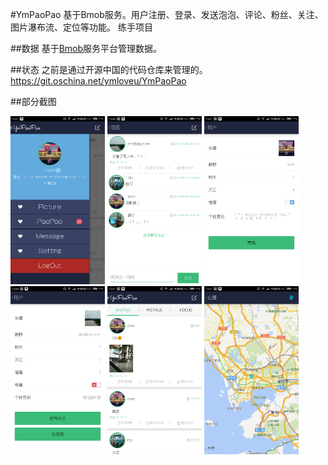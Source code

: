 #YmPaoPao 
基于Bmob服务。用户注册、登录、发送泡泡、评论、粉丝、关注、图片瀑布流、定位等功能。 练手项目

##数据
基于[Bmob](http://www.bmob.cn/)服务平台管理数据。

##状态
之前是通过开源中国的代码仓库来管理的。https://git.oschina.net/ymloveu/YmPaoPao

##部分截图

<img src="./Screenshot/Screenshot_04.png" width="30%" height="30%">    <img src="./Screenshot/Screenshot_06.png" width="30%" height="30%">    <img src="./Screenshot/Screenshot_14.png" width="30%" height="30%">    <img src="./Screenshot/Screenshot_16.png" width="30%" height="30%">    <img src="./Screenshot/Screenshot_24.png" width="30%" height="30%">    <img src="./Screenshot/Screenshot_50.png" width="30%" height="30%">
